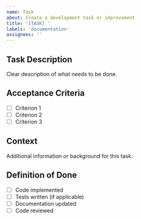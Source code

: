 ```yaml
---
name: Task
about: Create a development task or improvement
title: '[TASK] '
labels: 'documentation'
assignees: ''
---
```


## Task Description
Clear description of what needs to be done.

## Acceptance Criteria
- [ ] Criterion 1
- [ ] Criterion 2
- [ ] Criterion 3

## Context
Additional information or background for this task.

## Definition of Done
- [ ] Code implemented
- [ ] Tests written (if applicable)
- [ ] Documentation updated
- [ ] Code reviewed